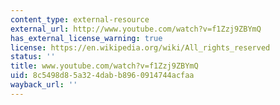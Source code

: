 ```yaml
---
content_type: external-resource
external_url: http://www.youtube.com/watch?v=f1Zzj9ZBYmQ
has_external_license_warning: true
license: https://en.wikipedia.org/wiki/All_rights_reserved
status: ''
title: www.youtube.com/watch?v=f1Zzj9ZBYmQ
uid: 8c5498d8-5a32-4dab-b896-0914744acfaa
wayback_url: ''
---
```

